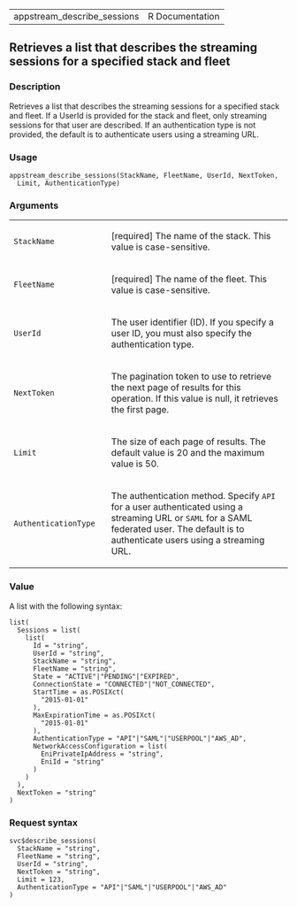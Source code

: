 <table style="width: 100%;">
<tbody>
<tr class="odd">
<td>appstream_describe_sessions</td>
<td style="text-align: right;">R Documentation</td>
</tr>
</tbody>
</table>

## Retrieves a list that describes the streaming sessions for a specified stack and fleet

### Description

Retrieves a list that describes the streaming sessions for a specified
stack and fleet. If a UserId is provided for the stack and fleet, only
streaming sessions for that user are described. If an authentication
type is not provided, the default is to authenticate users using a
streaming URL.

### Usage

    appstream_describe_sessions(StackName, FleetName, UserId, NextToken,
      Limit, AuthenticationType)

### Arguments

<table>
<colgroup>
<col style="width: 35%" />
<col style="width: 65%" />
</colgroup>
<tbody>
<tr class="odd">
<td><code
id="appstream_describe_sessions_:_StackName">StackName</code></td>
<td><p>[required] The name of the stack. This value is
case-sensitive.</p></td>
</tr>
<tr class="even">
<td><code
id="appstream_describe_sessions_:_FleetName">FleetName</code></td>
<td><p>[required] The name of the fleet. This value is
case-sensitive.</p></td>
</tr>
<tr class="odd">
<td><code id="appstream_describe_sessions_:_UserId">UserId</code></td>
<td><p>The user identifier (ID). If you specify a user ID, you must also
specify the authentication type.</p></td>
</tr>
<tr class="even">
<td><code
id="appstream_describe_sessions_:_NextToken">NextToken</code></td>
<td><p>The pagination token to use to retrieve the next page of results
for this operation. If this value is null, it retrieves the first
page.</p></td>
</tr>
<tr class="odd">
<td><code id="appstream_describe_sessions_:_Limit">Limit</code></td>
<td><p>The size of each page of results. The default value is 20 and the
maximum value is 50.</p></td>
</tr>
<tr class="even">
<td><code
id="appstream_describe_sessions_:_AuthenticationType">AuthenticationType</code></td>
<td><p>The authentication method. Specify <code>API</code> for a user
authenticated using a streaming URL or <code>SAML</code> for a SAML
federated user. The default is to authenticate users using a streaming
URL.</p></td>
</tr>
</tbody>
</table>

### Value

A list with the following syntax:

    list(
      Sessions = list(
        list(
          Id = "string",
          UserId = "string",
          StackName = "string",
          FleetName = "string",
          State = "ACTIVE"|"PENDING"|"EXPIRED",
          ConnectionState = "CONNECTED"|"NOT_CONNECTED",
          StartTime = as.POSIXct(
            "2015-01-01"
          ),
          MaxExpirationTime = as.POSIXct(
            "2015-01-01"
          ),
          AuthenticationType = "API"|"SAML"|"USERPOOL"|"AWS_AD",
          NetworkAccessConfiguration = list(
            EniPrivateIpAddress = "string",
            EniId = "string"
          )
        )
      ),
      NextToken = "string"
    )

### Request syntax

    svc$describe_sessions(
      StackName = "string",
      FleetName = "string",
      UserId = "string",
      NextToken = "string",
      Limit = 123,
      AuthenticationType = "API"|"SAML"|"USERPOOL"|"AWS_AD"
    )
